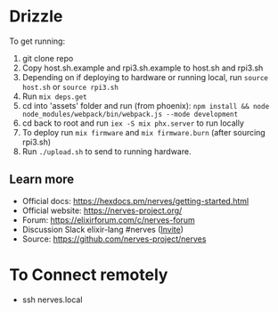 # Drizzle

To get running:

1. git clone repo
2. Copy host.sh.example and rpi3.sh.example to host.sh and rpi3.sh
3. Depending on if deploying to hardware or running local, run `source host.sh` or `source rpi3.sh`
4. Run `mix deps.get`
5. cd into 'assets' folder and run (from phoenix):
   `npm install && node node_modules/webpack/bin/webpack.js --mode development`
6. cd back to root and run `iex -S mix phx.server` to run locally
7. To deploy run `mix firmware` and `mix firmware.burn` (after sourcing rpi3.sh)
8. Run `./upload.sh` to send to running hardware.

## Learn more

- Official docs: https://hexdocs.pm/nerves/getting-started.html
- Official website: https://nerves-project.org/
- Forum: https://elixirforum.com/c/nerves-forum
- Discussion Slack elixir-lang #nerves ([Invite](https://elixir-slackin.herokuapp.com/))
- Source: https://github.com/nerves-project/nerves

# To Connect remotely

- ssh nerves.local
